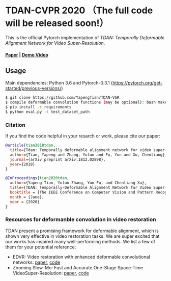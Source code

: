 # TDAN-CVPR 2020 （The full code will be released soon!）
This is the official Pytorch implementation of *TDAN: Temporally Deformable Alignment Network for Video Super-Resolution*. 

#### [Paper](https://arxiv.org/abs/1812.02898) | [Demo Video](https://www.youtube.com/watch?v=eZExENE50I0) 

## Usage

Main dependencies: Python 3.6 and Pytorch-0.3.1 (https://pytorch.org/get-started/previous-versions/)

```bash
$ git clone https://github.com/YapengTian/TDAN-VSR
$ compile deformable convolution functions (may be optional): bash make.sh 
$ pip install -r requirements
$ python eval.py -t test_dataset_path
```

### Citation

If you find the code helpful in your resarch or work, please cite our paper:
```BibTex
@article{tian2018tdan,
  title={Tdan: Temporally deformable alignment network for video super-resolution},
  author={Tian, Yapeng and Zhang, Yulun and Fu, Yun and Xu, Chenliang},
  journal={arXiv preprint arXiv:1812.02898},
  year={2018}
}

@InProceedings{tian2020tdan,
  author={Yapeng Tian, Yulun Zhang, Yun Fu, and Chenliang Xu},
  title={TDAN: Temporally-Deformable Alignment Network for Video Super-Resolution},
  booktitle = {The IEEE Conference on Computer Vision and Pattern Recognition (CVPR)},
  month = {June},
  year = {2020}
}
```

### Resources for deformanble convolution in video restoration

TDAN present a promising framework for deformable alignment, which is shown very effective in video restoration tasks. We are super excited that our works has inspired many well-performing methods. We list a few of them for your potential reference:

* EDVR: Video restoration with enhanced deformable convolutional networks: [paper](https://arxiv.org/abs/1905.02716), [code](https://github.com/xinntao/EDVR)
* Zooming Slow-Mo: Fast and Accurate One-Stage Space-Time VideoSuper-Resolution: [paper](https://arxiv.org/abs/2002.11616), [code](https://github.com/Mukosame/Zooming-Slow-Mo-CVPR-2020)
